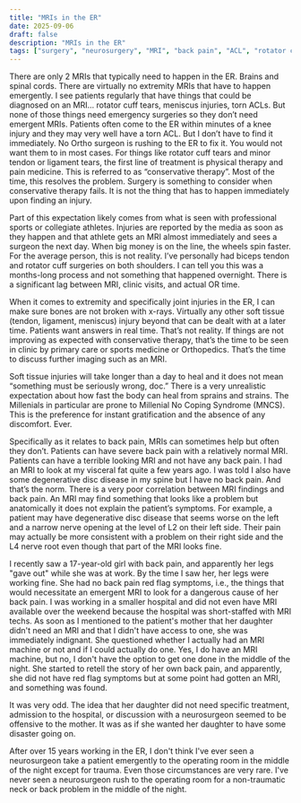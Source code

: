 ```yaml
---
title: "MRIs in the ER"
date: 2025-09-06
draft: false
description: "MRIs in the ER"
tags: ["surgery", "neurosurgery", "MRI", "back pain", "ACL", "rotator cuff", "expectations"]
---
```


There are only 2 MRIs that typically need to happen in the ER. Brains and spinal cords. There are virtually no extremity MRIs that have to happen emergently. I see patients regularly that have things that could be diagnosed on an MRI… rotator cuff tears, meniscus injuries, torn ACLs. But none of those things need emergency surgeries so they don’t need emergent MRIs. Patients often come to the ER within minutes of a knee injury and they may very well have a torn ACL. But I don’t have to find it immediately. No Ortho surgeon is rushing to the ER to fix it. You would not want them to in most cases. For things like rotator cuff tears and minor tendon or ligament tears, the first line of treatment is physical therapy and pain medicine. This is referred to as “conservative therapy”. Most of the time, this resolves the problem. Surgery is something to consider when conservative therapy fails. It is not the thing that has to happen immediately upon finding an injury. 


Part of this expectation likely comes from what is seen with professional sports or collegiate athletes. Injuries are reported by the media as soon as they happen and that athlete gets an MRI almost immediately and sees a surgeon the next day. When big money is on the line, the wheels spin faster. For the average person, this is not reality. I’ve personally had biceps tendon and rotator cuff surgeries on both shoulders. I can tell you this was a months-long process and not something that happened overnight. There is a significant lag between MRI, clinic visits, and actual OR time. 


When it comes to extremity and specifically joint injuries in the ER, I can make sure bones are not broken with x-rays. Virtually any other soft tissue (tendon, ligament, meniscus) injury beyond that can be dealt with at a later time. Patients want answers in real time. That’s not reality. If things are not improving as expected with conservative therapy, that’s the time to be seen in clinic by primary care or sports medicine or Orthopedics. That’s the time to discuss further imaging such as an MRI. 


Soft tissue injuries will take longer than a day to heal and it does not mean “something must be seriously wrong, doc.” There is a very unrealistic expectation about how fast the body can heal from sprains and strains. The Millenials in particular are prone to Millenial No Coping Syndrome (MNCS). This is the preference for instant gratification and the absence of any discomfort. Ever.


Specifically as it relates to back pain, MRIs can sometimes help but often they don’t. Patients can have severe back pain with a relatively normal MRI. Patients can have a terrible looking MRI and not have any back pain. I had an MRI to look at my visceral fat quite a few years ago. I was told I also have some degenerative disc disease in my spine but I have no back pain. And that’s the norm. There is a very poor correlation between MRI findings and back pain. An MRI may find something that looks like a problem but anatomically it does not explain the patient’s symptoms. For example, a patient may have degenerative disc disease that seems worse on the left and a narrow nerve opening at the level of L2 on their left side. Their pain may actually be more consistent with a problem on their right side and the L4 nerve root even though that part of the MRI looks fine. 


I recently saw a 17-year-old girl with back pain, and apparently her legs "gave out" while she was at work. By the time I saw her, her legs were working fine. She had no back pain red flag symptoms, i.e., the things that would necessitate an emergent MRI to look for a dangerous cause of her back pain. I was working in a smaller hospital and did not even have MRI available over the weekend because the hospital was short-staffed with MRI techs. As soon as I mentioned to the patient's mother that her daughter didn't need an MRI and that I didn't have access to one, she was immediately indignant. She questioned whether I actually had an MRI machine or not and if I could actually do one. Yes, I do have an MRI machine, but no, I don't have the option to get one done in the middle of the night. She started to retell the story of her own back pain, and apparently, she did not have red flag symptoms but at some point had gotten an MRI, and something was found.


It was very odd. The idea that her daughter did not need specific treatment, admission to the hospital, or discussion with a neurosurgeon seemed to be offensive to the mother. It was as if she wanted her daughter to have some disaster going on.


After over 15 years working in the ER, I don't think I've ever seen a neurosurgeon take a patient emergently to the operating room in the middle of the night except for trauma. Even those circumstances are very rare. I've never seen a neurosurgeon rush to the operating room for a non-traumatic neck or back problem in the middle of the night.
